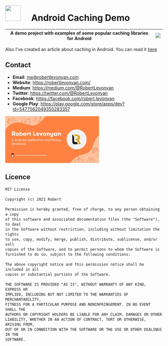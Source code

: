 # <img src="https://github.com/robertlevonyan/android-caching/blob/master/app/src/main/ic_launcher-playstore.png"  width="50" height="50" /> &nbsp;&nbsp;&nbsp; Android Caching Demo

|A demo project with examples of some popular caching libraries for Android|<img src="https://github.com/robertlevonyan/AndroidCaching/blob/master/media/caching.png"  width="450" />|
|----------------------------------------------------------------------------------------------|-----------|

Also I've created an article about caching in Android. You can read it [here](https://robertlevonyan.medium.com/cache-data-in-android-2e4042b07df3)

## Contact

- **Email**: me@robertlevonyan.com
- **Website**: https://robertlevonyan.com/
- **Medium**: https://medium.com/@RobertLevonyan
- **Twitter**: https://twitter.com/@RobertLevonyan
- **Facebook**: https://facebook.com/robert.levonyan
- **Google Play**: https://play.google.com/store/apps/dev?id=5477562049350283357

<a href="https://www.buymeacoffee.com/robertlevonyan">
  <img src="https://github.com/robertlevonyan/android-caching/blob/master/media/coffee.jpeg"  width="300" />
</a>

## Licence

```
MIT License

Copyright (c) 2021 Robert

Permission is hereby granted, free of charge, to any person obtaining a copy
of this software and associated documentation files (the "Software"), to deal
in the Software without restriction, including without limitation the rights
to use, copy, modify, merge, publish, distribute, sublicense, and/or sell
copies of the Software, and to permit persons to whom the Software is
furnished to do so, subject to the following conditions:

The above copyright notice and this permission notice shall be included in all
copies or substantial portions of the Software.

THE SOFTWARE IS PROVIDED "AS IS", WITHOUT WARRANTY OF ANY KIND, EXPRESS OR
IMPLIED, INCLUDING BUT NOT LIMITED TO THE WARRANTIES OF MERCHANTABILITY,
FITNESS FOR A PARTICULAR PURPOSE AND NONINFRINGEMENT. IN NO EVENT SHALL THE
AUTHORS OR COPYRIGHT HOLDERS BE LIABLE FOR ANY CLAIM, DAMAGES OR OTHER
LIABILITY, WHETHER IN AN ACTION OF CONTRACT, TORT OR OTHERWISE, ARISING FROM,
OUT OF OR IN CONNECTION WITH THE SOFTWARE OR THE USE OR OTHER DEALINGS IN THE
SOFTWARE.
```
